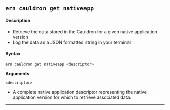 ## `ern cauldron get nativeapp`

#### Description

* Retrieve the data stored in the Cauldron for a given native application version
* Log the data as a JSON formatted string in your terminal    

#### Syntax

`ern cauldron get nativeapp <descriptor>`  

**Arguments**

`<descriptor>`

* A complete native application descriptor representing the native application version for which to retrieve associated data.

____
